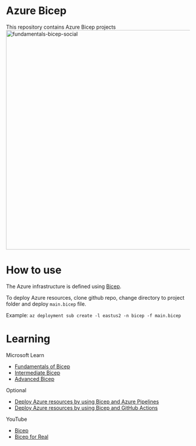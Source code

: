 # Azure Bicep
This repository contains Azure Bicep projects
<img width="600" alt="fundamentals-bicep-social" src="https://user-images.githubusercontent.com/87688021/210160156-e1a0fb6b-3d59-4a0e-b921-7adf96b9a195.png">
# How to use
The Azure infrastructure is defined using [Bicep](https://docs.microsoft.com/azure/azure-resource-manager/bicep/).

To deploy Azure resources, clone github repo, change directory to project folder and deploy `main.bicep` file. 

Example: 
        `az deployment sub create -l eastus2 -n bicep -f main.bicep`
# Learning
Microsoft Learn
- [Fundamentals of Bicep](https://learn.microsoft.com/en-us/training/paths/fundamentals-bicep/)
- [Intermediate Bicep](https://learn.microsoft.com/en-us/training/paths/intermediate-bicep/)
- [Advanced Bicep](https://learn.microsoft.com/en-us/training/paths/advanced-bicep/)

Optional
- [Deploy Azure resources by using Bicep and Azure Pipelines](https://learn.microsoft.com/en-us/training/paths/bicep-azure-pipelines/)
- [Deploy Azure resources by using Bicep and GitHub Actions](https://learn.microsoft.com/en-us/training/paths/bicep-github-actions/)

YouTube
- [Bicep](https://youtube.com/playlist?list=PLnWpsLZNgHzUWIDWI0lWCTsS8wC9UaJho)
- [Bicep for Real](https://youtube.com/playlist?list=PLeh9xH-kbPPY-6hUKuLKhFu_w2tKFVpl3)
